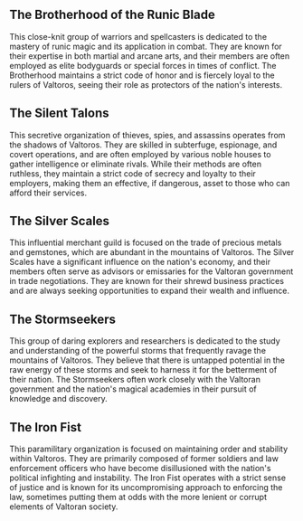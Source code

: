 ## The Brotherhood of the Runic Blade
This close-knit group of warriors and spellcasters is dedicated to the mastery of runic magic and its application in combat. They are known for their expertise in both martial and arcane arts, and their members are often employed as elite bodyguards or special forces in times of conflict. The Brotherhood maintains a strict code of honor and is fiercely loyal to the rulers of Valtoros, seeing their role as protectors of the nation's interests.

## The Silent Talons
This secretive organization of thieves, spies, and assassins operates from the shadows of Valtoros. They are skilled in subterfuge, espionage, and covert operations, and are often employed by various noble houses to gather intelligence or eliminate rivals. While their methods are often ruthless, they maintain a strict code of secrecy and loyalty to their employers, making them an effective, if dangerous, asset to those who can afford their services.

## The Silver Scales
This influential merchant guild is focused on the trade of precious metals and gemstones, which are abundant in the mountains of Valtoros. The Silver Scales have a significant influence on the nation's economy, and their members often serve as advisors or emissaries for the Valtoran government in trade negotiations. They are known for their shrewd business practices and are always seeking opportunities to expand their wealth and influence.

## The Stormseekers
This group of daring explorers and researchers is dedicated to the study and understanding of the powerful storms that frequently ravage the mountains of Valtoros. They believe that there is untapped potential in the raw energy of these storms and seek to harness it for the betterment of their nation. The Stormseekers often work closely with the Valtoran government and the nation's magical academies in their pursuit of knowledge and discovery.

## The Iron Fist
This paramilitary organization is focused on maintaining order and stability within Valtoros. They are primarily composed of former soldiers and law enforcement officers who have become disillusioned with the nation's political infighting and instability. The Iron Fist operates with a strict sense of justice and is known for its uncompromising approach to enforcing the law, sometimes putting them at odds with the more lenient or corrupt elements of Valtoran society.